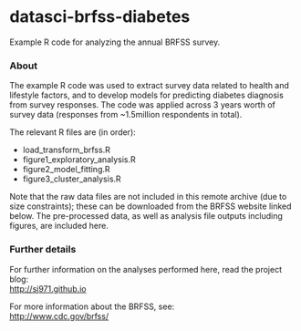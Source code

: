 # datasci-brfss-diabetes
Example R code for analyzing the annual BRFSS survey.

### About
The example R code was used to extract survey data related to health and lifestyle factors, and to develop models for predicting diabetes diagnosis from survey responses. The code was applied across 3 years worth of survey data (responses from ~1.5million respondents in total). 

The relevant R files are (in order):
- load_transform_brfss.R
- figure1_exploratory_analysis.R
- figure2_model_fitting.R
- figure3_cluster_analysis.R

Note that the raw data files are not included in this remote archive (due to size constraints); these can be downloaded from the BRFSS website linked below. The pre-processed data, as well as analysis file outputs including figures, are included here.

### Further details

For further information on the analyses performed here, read the project blog:                                
http://sj971.github.io

For more information about the BRFSS, see:                                                                  
http://www.cdc.gov/brfss/

